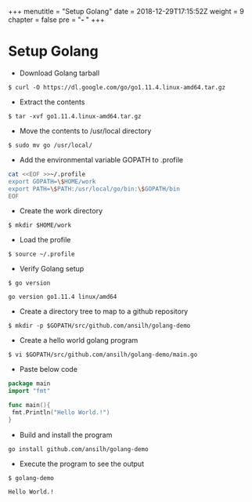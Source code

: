 +++
menutitle = "Setup Golang"
date = 2018-12-29T17:15:52Z
weight = 9
chapter = false
pre = "<b>- </b>"
+++

# Setup Golang

- Download Golang tarball

```shell
$ curl -O https://dl.google.com/go/go1.11.4.linux-amd64.tar.gz
```

- Extract the contents

```shell
$ tar -xvf go1.11.4.linux-amd64.tar.gz
```

- Move the contents to /usr/local directory

```shell
$ sudo mv go /usr/local/
```

- Add the environmental variable GOPATH to .profile

```bash
cat <<EOF >>~/.profile
export GOPATH=\$HOME/work
export PATH=\$PATH:/usr/local/go/bin:\$GOPATH/bin
EOF
```

- Create the work directory

```shell
$ mkdir $HOME/work
```

- Load the profile

```shell
$ source ~/.profile
```

- Verify Golang setup

```shell
$ go version
```

```console
go version go1.11.4 linux/amd64
```

- Create a directory tree to map to a github repository

```shell
$ mkdir -p $GOPATH/src/github.com/ansilh/golang-demo
```

- Create a hello world golang program

```shell
$ vi $GOPATH/src/github.com/ansilh/golang-demo/main.go
```

- Paste below code  

```go
package main
import "fmt"

func main(){  
 fmt.Println("Hello World.!")
}
```

- Build and install the program

```console
go install github.com/ansilh/golang-demo
```

- Execute the program to see the output

```shell
$ golang-demo
```

```console
Hello World.!
```
